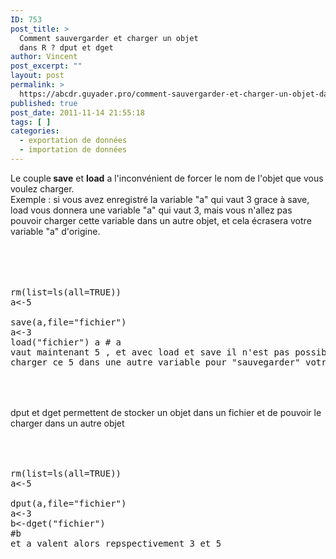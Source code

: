 ```yaml
---
ID: 753
post_title: >
  Comment sauvergarder et charger un objet
  dans R ? dput et dget
author: Vincent
post_excerpt: ""
layout: post
permalink: >
  https://abcdr.guyader.pro/comment-sauvergarder-et-charger-un-objet-dans-r-dput-et-dget/
published: true
post_date: 2011-11-14 21:55:18
tags: [ ]
categories:
  - exportation de données
  - importation de données
---
```

Le couple<strong> save</strong> et <strong>load</strong> a l'inconvénient de forcer le nom de l'objet que vous voulez charger.<br />Exemple : si vous avez enregistré la variable "a" qui vaut 3 grace à save, load vous donnera une variable "a" qui vaut 3, mais vous n'allez pas pouvoir charger cette variable dans un autre objet, et cela écrasera votre variable "a" d'origine.<br /><br /><br /><br /> <pre lang='rsplus'><br />rm(list=ls(all=TRUE)) <br />a&lt;-5 <br />save(a,file="fichier") <br />a&lt;-3 <br />load("fichier") a # a vaut maintenant 5 , et avec load et save il n'est pas possible de charger ce 5 dans une autre variable pour "sauvegarder" votre 3<br /> </pre> <br /><br />dput et dget permettent de stocker un objet dans un fichier et de pouvoir le charger dans un autre objet<br /><br /><br /> <pre lang='rsplus'><br />rm(list=ls(all=TRUE)) <br />a&lt;-5 <br />dput(a,file="fichier")<br />a&lt;-3<br />b&lt;-dget("fichier")<br />#b et a valent alors repspectivement 3 et 5<br /> </pre> <br /><br /><br /><br />